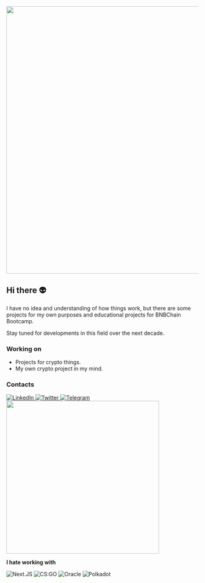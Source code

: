 <meta property="og:title" content="The Rock" />

<img width='700' src="https://media.tenor.com/41EKpijy7dEAAAAC/anime-nature.gif"/>

## Hi there 👽

I have no idea and understanding of how things work, but there are some projects for my own purposes and educational projects for BNBChain Bootcamp.

Stay tuned for developments in this field over the next decade.

### Working on

- Projects for crypto things.
- My own crypto project in my mind.

### Contacts
<div display="flex">
  <a href="https://www.linkedin.com/in/itsvikvm/">
    <img src="https://img.shields.io/badge/linkedin-%230077B5.svg?style=for-the-badge&logo=linkedin&logoColor=white" alt="LinkedIn"/>
  </a>
  <a href="https://twitter.com/itsvikvm">
    <img src="https://img.shields.io/badge/Twitter-1DA1F2?style=for-the-badge&logo=twitter&logoColor=white" alt="Twitter"/>
  </a>
  <a href="https://t.me/itsvikvm">
    <img src="https://img.shields.io/badge/Telegram-2CA5E0?style=for-the-badge&logo=telegram&logoColor=white" alt="Telegram"/>
  </a>
</div>

<img width='400' src="https://github-readme-stats-git-masterrstaa-rickstaa.vercel.app/api?username=vikvm" />

**I hate working with**

<div display="flex">
  <img src="https://img.shields.io/badge/next.js-000000?style=for-the-badge&logo=nextdotjs&logoColor=white" alt="Next.JS"/>
  <img src="https://img.shields.io/badge/Counter_Strike-000000?style=for-the-badge&logo=counter-strike&logoColor=white" alt="CS:GO"/>
  <img src="https://img.shields.io/badge/Oracle-F80000?style=for-the-badge&logo=Oracle&logoColor=white" alt="Oracle"/>
  <img src="https://img.shields.io/badge/polkadot-E6007A?style=for-the-badge&logo=polkadot&logoColor=000" alt="Polkadot"/>
</div>
